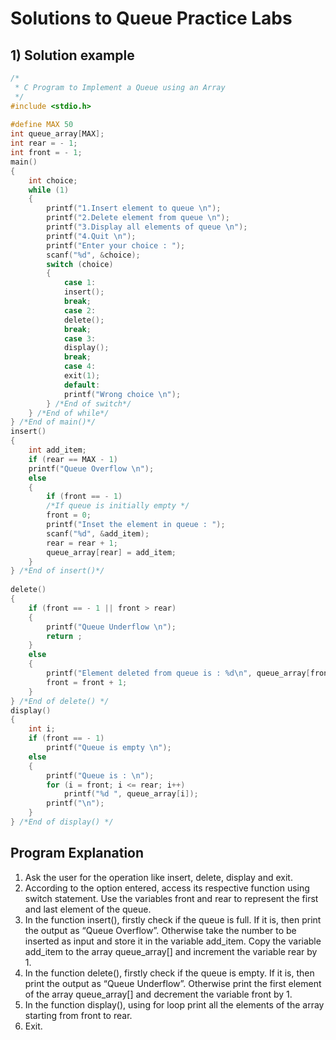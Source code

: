 # Solutions to Queue Practice Labs

## 1) Solution example

```C
/*
 * C Program to Implement a Queue using an Array
 */
#include <stdio.h>
 
#define MAX 50
int queue_array[MAX];
int rear = - 1;
int front = - 1;
main()
{
    int choice;
    while (1)
    {
        printf("1.Insert element to queue \n");
        printf("2.Delete element from queue \n");
        printf("3.Display all elements of queue \n");
        printf("4.Quit \n");
        printf("Enter your choice : ");
        scanf("%d", &choice);
        switch (choice)
        {
            case 1:
            insert();
            break;
            case 2:
            delete();
            break;
            case 3:
            display();
            break;
            case 4:
            exit(1);
            default:
            printf("Wrong choice \n");
        } /*End of switch*/
    } /*End of while*/
} /*End of main()*/
insert()
{
    int add_item;
    if (rear == MAX - 1)
    printf("Queue Overflow \n");
    else
    {
        if (front == - 1)
        /*If queue is initially empty */
        front = 0;
        printf("Inset the element in queue : ");
        scanf("%d", &add_item);
        rear = rear + 1;
        queue_array[rear] = add_item;
    }
} /*End of insert()*/
 
delete()
{
    if (front == - 1 || front > rear)
    {
        printf("Queue Underflow \n");
        return ;
    }
    else
    {
        printf("Element deleted from queue is : %d\n", queue_array[front]);
        front = front + 1;
    }
} /*End of delete() */
display()
{
    int i;
    if (front == - 1)
        printf("Queue is empty \n");
    else
    {
        printf("Queue is : \n");
        for (i = front; i <= rear; i++)
            printf("%d ", queue_array[i]);
        printf("\n");
    }
} /*End of display() */
```
## Program Explanation
1. Ask the user for the operation like insert, delete, display and exit.
2. According to the option entered, access its respective function using switch statement. 
Use the variables front and rear to represent the first and last element of the queue.
3. In the function insert(), firstly check if the queue is full. If it is, 
then print the output as “Queue Overflow”. Otherwise take the number to be inserted as input and store it in the variable add_item. 
Copy the variable add_item to the array queue_array[] and increment the variable rear by 1.
4. In the function delete(), firstly check if the queue is empty. If it is, 
then print the output as “Queue Underflow”. Otherwise print the first element of the array queue_array[] 
and decrement the variable front by 1.
5. In the function display(), using for loop print all the elements of the array starting from front to rear.
6. Exit.
